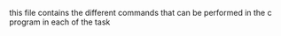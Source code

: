 this file contains the different commands that can be performed in the c program in each of the task
